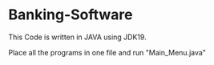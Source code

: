 # Banking-Software

This Code is written in JAVA using JDK19.

Place all the programs in one file and run "Main_Menu.java"
